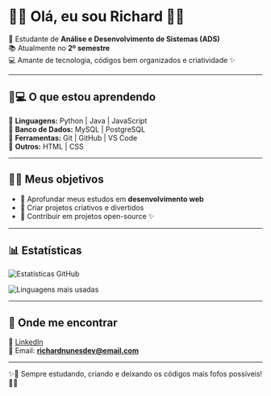 # 🍓🌸 Olá, eu sou Richard 🌸🍓  

🧃 Estudante de **Análise e Desenvolvimento de Sistemas (ADS)**  
📚 Atualmente no **2º semestre**  
💻 Amante de tecnologia, códigos bem organizados e criatividade ✨  

---

## 🧸💻 O que estou aprendendo
🍏 **Linguagens:** Python | Java | JavaScript  
🍓 **Banco de Dados:** MySQL | PostgreSQL  
🍰 **Ferramentas:** Git | GitHub | VS Code  
🍒 **Outros:** HTML | CSS  

---

## 🎀🌟 Meus objetivos
- 🍬 Aprofundar meus estudos em **desenvolvimento web**  
- 🍡 Criar projetos criativos e divertidos  
- 🧸 Contribuir em projetos open-source ✨  

---

## 📊 Estatísticas
![Estatísticas GitHub](https://github-readme-stats.vercel.app/api?username=romanticbat&show_icons=true&theme=radical&icon_color=ff79c6&title_color=ff6ec7&bg_color=fff5f7)

![Linguagens mais usadas](https://github-readme-stats.vercel.app/api/top-langs/?username=romanticbat&layout=compact&theme=radical&title_color=ff6ec7&bg_color=fff5f7)

---

## 🍭 Onde me encontrar
🌸 [LinkedIn](https://linkedin.com/in/seu-perfil)  
🍎 Email: **richardnunesdev@email.com**  

---

✨🐻 Sempre estudando, criando e deixando os códigos mais fofos possíveis! 🧸🍓  
